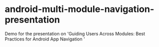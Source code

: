 # android-multi-module-navigation-presentation
Demo for the presentation on 'Guiding Users Across Modules: Best Practices for Android App Navigation '
